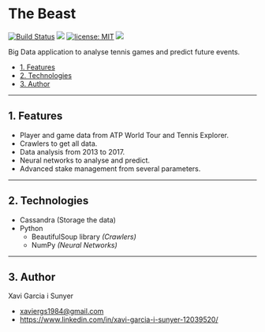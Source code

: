 The Beast
=================

[![Build Status](https://travis-ci.org/xavigs/the-beast.svg?branch=master)](https://travis-ci.org/xavigs/the-beast) ![](https://img.shields.io/pypi/pyversions/pyt.svg) [![license: MIT](https://img.shields.io/badge/License-MIT-blue.svg)](https://opensource.org/licenses/MIT) ![](https://img.shields.io/github/repo-size/xavigs/the-beast.svg?colorB=orange)

Big Data application to analyse tennis games and predict future events.

* [1. Features](#block1)
* [2. Technologies](#block2)
* [3. Author](#block3)

---

<a name="block1"></a>
## 1. Features

- Player and game data from ATP World Tour and Tennis Explorer.
- Crawlers to get all data.
- Data analysis from 2013 to 2017.
- Neural networks to analyse and predict.
- Advanced stake management from several parameters.

---

<a name="block2"></a>
## 2. Technologies

- Cassandra (Storage the data)
- Python
  - BeautifulSoup library *(Crawlers)*
  - NumPy *(Neural Networks)*

---

<a name="block3"></a>
## 3. Author
Xavi Garcia i Sunyer
 - <xaviergs1984@gmail.com>
 - https://www.linkedin.com/in/xavi-garcia-i-sunyer-12039520/
